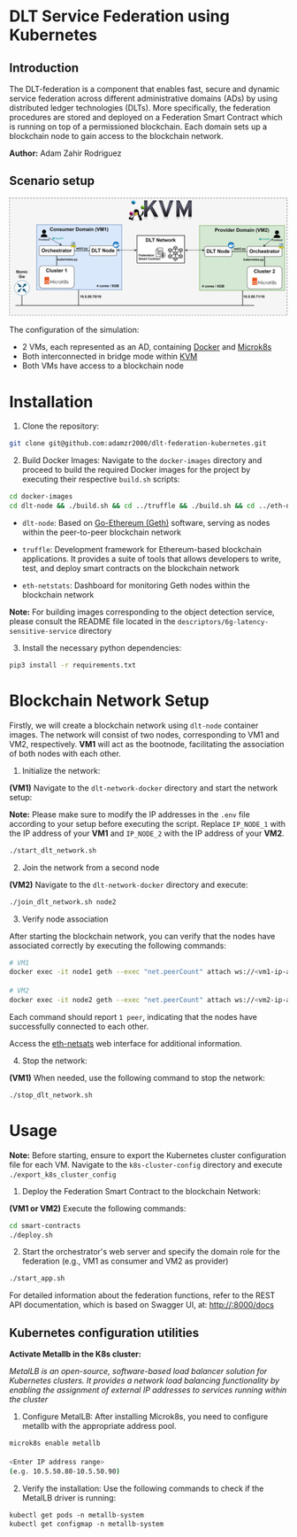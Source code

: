 # DLT Service Federation using Kubernetes

## Introduction

The DLT-federation is a component that enables fast, secure and dynamic service federation across 
different administrative domains (ADs) by using distributed ledger technologies (DLTs). More specifically, the federation procedures are stored and deployed on a Federation Smart Contract which is running on top of a permissioned blockchain. Each domain sets up a blockchain node to gain access to the blockchain network. 

**Author:** Adam Zahir Rodriguez

## Scenario setup

![Experimental Setup](images/experimental-setup.svg)

The configuration of the simulation:

- 2 VMs, each represented as an AD, containing [Docker](https://docs.docker.com/engine/install/ubuntu) and [Microk8s](https://microk8s.io/#install-microk8s)
- Both interconnected in bridge mode within [KVM](https://help.ubuntu.com/community/KVM/Networking)
- Both VMs have access to a blockchain node

# Installation

1. Clone the repository:
```bash
git clone git@github.com:adamzr2000/dlt-federation-kubernetes.git
```

2. Build Docker Images:
Navigate to the `docker-images` directory and proceed to build the required Docker images for the project by executing their respective `build.sh` scripts:

```bash
cd docker-images
cd dlt-node && ./build.sh && cd ../truffle && ./build.sh && cd ../eth-netstats && ./build.sh
```

- `dlt-node`: Based on [Go-Ethereum (Geth)](https://geth.ethereum.org/docs) software, serving as nodes within the peer-to-peer blockchain network

- `truffle`: Development framework for Ethereum-based blockchain applications. It provides a suite of tools that allows developers to write, test, and deploy smart contracts on the blockchain network

- `eth-netstats`: Dashboard for monitoring Geth nodes within the blockchain network

**Note:** For building images corresponding to the object detection service, please consult the README file located in the `descriptors/6g-latency-sensitive-service` directory

3. Install the necessary python dependencies:
```bash
pip3 install -r requirements.txt
```

# Blockchain Network Setup

Firstly, we will create a blockchain network using `dlt-node` container images. The network will consist of two nodes, corresponding to VM1 and VM2, respectively. **VM1** will act as the bootnode, facilitating the association of both nodes with each other.

1. Initialize the network:

**(VM1)** Navigate to the `dlt-network-docker` directory and start the network setup:

**Note:** Please make sure to modify the IP addresses in the `.env` file according to your setup before executing the script. Replace `IP_NODE_1` with the IP address of your **VM1** and `IP_NODE_2` with the IP address of your **VM2**.

```bash
./start_dlt_network.sh
```

2. Join the network from a second node

**(VM2)** Navigate to the `dlt-network-docker` directory and execute:

```bash
./join_dlt_network.sh node2
```

3. Verify node association

After starting the blockchain network, you can verify that the nodes have associated correctly by executing the following commands:
```bash
# VM1
docker exec -it node1 geth --exec "net.peerCount" attach ws://<vm1-ip-address>:3334

# VM2  
docker exec -it node2 geth --exec "net.peerCount" attach ws://<vm2-ip-address>:3335
```

Each command should report `1 peer`, indicating that the nodes have successfully connected to each other.

Access the [eth-netsats](http://<vm1-ip-address>:3000) web interface for additional information.

4. Stop the network:

**(VM1)** When needed, use the following command to stop the network:

```bash
./stop_dlt_network.sh
```

# Usage

**Note:** Before starting, ensure to export the Kubernetes cluster configuration file for each VM. Navigate to the `k8s-cluster-config` directory and execute `./export_k8s_cluster_config`

1. Deploy the Federation Smart Contract to the blockchain Network:

**(VM1 or VM2)** Execute the following commands:
```bash
cd smart-contracts
./deploy.sh 
```

2. Start the orchestrator's web server and specify the domain role for the federation (e.g., VM1 as consumer and VM2 as provider)

```bash
./start_app.sh
```

For detailed information about the federation functions, refer to the REST API documentation, which is based on Swagger UI, at: [http://<vm-ip-address>:8000/docs](http://<vm-ip-address>:8000/docs)



## Kubernetes configuration utilities

**Activate Metallb in the K8s cluster:**

*MetalLB is an open-source, software-based load balancer solution for Kubernetes clusters. It provides a network load balancing functionality by enabling the assignment of external IP addresses to services running within the cluster* 

1. Configure MetalLB: After installing Microk8s, you need to configure metallb with the appropriate address pool.
```bash
microk8s enable metallb

<Enter IP address range>
(e.g. 10.5.50.80-10.5.50.90)
```

2. Verify the installation: Use the following commands to check if the MetalLB driver is running:
```
kubectl get pods -n metallb-system
kubectl get configmap -n metallb-system
```
